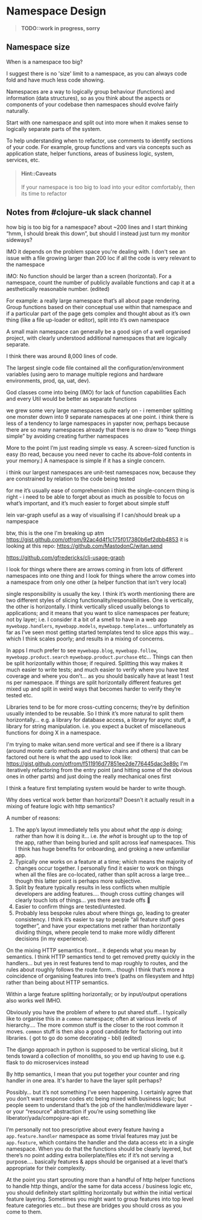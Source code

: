 # Namespace Design

> #### TODO::work in progress, sorry


## Namespace size

When is a namespace too big?

I suggest there is no 'size' limit to a namespace, as you can always code fold and have much less code showing.

Namespaces are a way to logically group behaviour (functions) and information (data structures), so as you think about the aspects or components of your codebase then namespaces should evolve fairly naturally.

Start with one namespace and split out into more when it makes sense to logically separate parts of the system.

To help understanding when to refactor, use comments to identify sections of your code.  For example, group functions and vars via concepts such as application state, helper functions, areas of business logic, system, services, etc.

> #### Hint::Caveats
> If your namespace is too big to load into your editor comfortably, then its time to refactor


## Notes from #clojure-uk slack channel

how big is too big for a namespace?
about ~200 lines and I start thinking “hmm, I should break this down”, but should I instead just turn my monitor sideways?

IMO it depends on the problem space you're dealing with. I don't see an issue with a file growing larger than 200 loc if all the code is very relevant to the namespace

IMO: No function should be larger than a screen (horizontal). For a namespace, count the number of publicly available functions and cap it at a aesthetically reasonable number. (edited)

For example: a really large namespace that’s all about page rendering. Group functions based on their conceptual use within that namespace and if a particular part of the page gets complex and thought about as it’s own thing (like a file up-loader or editor), split into it’s own namespace


A small main namespace can generally be a good sign of a well organised project, with clearly understood additional namespaces that are logically separate.

I think there was around 8,000 lines of code.

The largest single code file contained all the configuration/environment variables (using aero to manage multiple regions and hardware environments, prod, qa, uat, dev).


God classes come into being (IMO) for lack of function capabilities
Each and every Util would be better as separate functions

we grew some very large namespaces quite early on - i remember splitting one monster down into 9 separate namespaces at one point. i think there is less of a tendency to large namespaces in yapster now, perhaps because there are so many namespaces already that there is no draw to “keep things simple” by avoiding creating further namespaces

More to the point I’m just reading simple vs easy. A screen-sized function is easy (to read, because you need never to cache its above-fold contents in your memory.) A namespace is simple if it has a single concern.

i think our largest namespaces are unit-test namespaces now, because they are constrained by relation to the code being tested

for me it’s usually ease of comprehension
i think the single-concern thing is right - i need to be able to forget about as much as possible to focus on what’s important, and it’s much easier to forget about simple stuff

lein var-graph useful as a way of visualising if I can/should break up a nampespace

btw, this is the one I'm breaking up atm https://gist.github.com/otfrom/92ac4d4f1c175f017380b6ef2dbb4853
it is looking at this repo: https://github.com/MastodonC/witan.send

https://github.com/gfredericks/clj-usage-graph

I look for things where there are arrows coming in from lots of different namespaces into one thing and I look for things where the arrow comes into a namespace from only one other (a helper function that isn't very local)


single responsibility is usually the key.
I think it’s worth mentioning there are two different styles of slicing functionality/responsibilities.  One is vertically, the other is horizontally.  I think vertically sliced usually belongs to applications; and it means that you want to slice namespaces per feature; not by layer; i.e. I consider it a bit of a smell to have in a web app `mywebapp.handlers`, `mywebapp.models`, `mywebapp.templates`… unfortunately as far as I’ve seen most getting started templates tend to slice apps this way… which I think scales poorly; and results in a mixing of concerns.

In apps I much prefer to see `mywebapp.blog`, `mywebapp.follow`, `mywebapp.product.search` `mywebapp.product.purchase` etc…  Things can then be split horizontally within those; if required.  Splitting this way makes it much easier to write tests; and much easier to verify where you have test coverage and where you don’t… as you should basically have at least 1 test ns per namespace.  If things are split horizontally different features get mixed up and split in weird ways that becomes harder to verify they’re tested etc.

Libraries tend to be for more cross-cutting concerns; they’re by definition usually intended to be reusable.  So I think it’s more natural to split them horizontally… e.g. a library for database access, a library for async stuff, a library for string manipulation.  i.e. you expect a bucket of miscellaneous functions for doing X in a namespace.

I'm trying to make witan.send more vertical and see if there is a library (around monte carlo methods and markov chains and others) that can be factored out
here is what the app used to look like: https://gist.github.com/otfrom/f511916d77851ee2de776445dac3e89c
I'm iteratively refactoring from the entry point (and hitting some of the obvious ones in other parts)
and just doing the really mechanical ones first

I think a feature first templating system would be harder to write though.

Why does vertical work better than horizontal? Doesn't it actually result in a mixing of feature logic with http semantics?

A number of reasons:

1. The app’s layout immediately tells you about *what the app is doing*; rather than how it is doing it… i.e. _the what_ is brought up to the top of the app, rather than being buried and split across leaf namespaces.  This I think has huge benefits for onboarding, and groking a new unfamiliar app.
2. Typically one works on a feature at a time; which means the majority of changes occur together.  I personally find it easier to work on things when all the files are co-located, rather than split across a large tree… though this latter point is perhaps more subjective.
3. Split by feature typically results in less conflicts when multiple developers are adding features…. though cross cutting changes will clearly touch lots of things… yes there are trade offs :slightly_smiling_face:
4. Easier to confirm things are tested/untested.
5. Probably less bespoke rules about where things go, leading to greater consistency.  I think it’s easier to say to people “all feature stuff goes together”, and have your expectations met rather than horizontally dividing things, where people tend to make more wildly different decisions (in my experience).

On the mixing HTTP semantics front… it depends what you mean by semantics.  I think HTTP semantics tend to get removed pretty quickly in the handlers… but yes in rest features tend to map roughly to routes, and the rules about roughly follows the route form… though I think that’s more a coincidence of organising features into tree’s (paths on filesystem and http) rather than being about HTTP semantics.

Within a large feature splitting horizontally; or by input/output operations also works well IMHO.

Obviously you have the problem of where to put shared stuff… I typically like to organise this in a `common` namespace; often at various levels of hierarchy….  The more common stuff is the closer to the root common it moves.  `common` stuff is then also a good candidate for factoring out into libraries.
( got to go do some decorating - bbl) (edited)


The django approach in python is supposed to be vertical slicing, but it tends toward a collection of monoliths, so you end up having to use e.g. flask to do microservices instead

By http semantics, I mean that you put together your counter and ring handler in one area. It's harder to have the layer split perhaps?

Possibly… but it’s not something I’ve seen happening.  I certainly agree that you don’t want response codes etc being mixed with business logic; but people seem to understand that’s the job of the handler/middleware layer - or your “resource” abstraction if you’re using something like liberator/yada/compojure-api etc.

I’m personally not too prescriptive about every feature having a `app.feature.handler` namespace as some trivial features may just be `app.feature`, which contains the handler and the data access etc in a single namespace.  When you do that the functions should be clearly layered, but there’s no point adding extra boilerplate/files etc if it’s not serving a purpose…. basically features & apps should be organised at a level that’s appropriate for their complexity.

At the point you start sprouting more than a handful of http helper functions to handle http things, and/or the same for data access / business logic etc, you should definitely start splitting horizontally but within the initial vertical feature layering.  Sometimes you might want to group features into top level feature categories etc… but these are bridges you should cross as you come to them.
